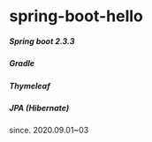 # spring-boot-hello
##### Spring boot 2.3.3
##### Gradle
##### Thymeleaf 
##### JPA (Hibernate)
since. 2020.09.01~03
